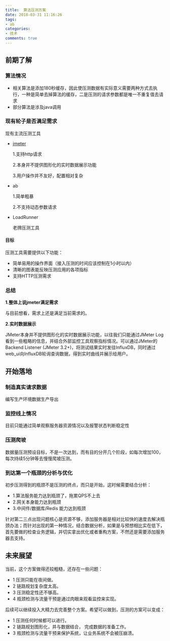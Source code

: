 ```yaml
---
title:  算法压测方案
date: 2018-03-31 11:16:26
tags:
- ab
categories:
- 技术
comments: true
---
```

## 前期了解

### 算法情况

- 相关算法是添加180秒缓存，因此使压测数据有实际意义需要两种方式去执行，一种是简单去掉算法的缓存，二是压测的请求参数都是唯一不重复值去请求
- 部分算法是涉及java调用

### 现有轮子是否满足需求

现有主流压测工具

- [jmeter](http://jmeter.apache.org/download_jmeter.cgi)

  1.支持http请求

  2.本身并不提供图形化的实时数据展示功能

  3.用户操作并不友好，配置相对复杂

- ab

  1.简单粗暴

  2.不支持动态参数请求

- LoadRunner

  老牌压测工具


#### 目标

压测工具需要提供以下功能：

- 简单易用的操作界面（接入压测的时间应该控制在1小时以内）
- 清晰的图表能反映压测应用的各项指标
- 支持HTTP压测需求

### 总结

**1.整体上说jmeter满足需求**

与目前想看，需求上还是满足当前需求的。

**2.实时数据展示**

JMeter本身并不提供图形化的实时数据展示功能，以往我们只能通过JMeter Log看到一些粗略的信息，并结合外部监控工具观察指标情况。可以通过JMeter的Backend Listener (JMeter 3.2+)，将测试结果实时发往InfluxDB，同时通过web_ui向InfluxDB轮询查询数据，得到实时曲线并展示给用户。

## 开始落地

### 制造真实请求数据

编写生产环境数据生产导出

###  监控线上情况

目前只能通过简单观察服务器资源情况以及报警状态判断稳定性

### 压测爬坡

数据量压测预设目标，不是一次达到，而有目的分开几个阶段，如每次增加100，每次持续5分钟等去慢慢爬坡压测。

### 到达第一个瓶颈的分析与优化

初步压测得到的瓶颈不是压测的终点，而只是开始，这时候需要结合分析：

- 1.算法服务能力达到瓶颈了，拖累QPS不上去 
- 2.网关本身能力达到瓶颈
- 3.中间件/数据库/Redis 能力达到瓶颈

针对第二三点出现问题核心是资源不够，添加服务器是相对比较快的速度去解决瓶颈办法；而针对出现的第一种情况，结合数据分析，如果是与预想相比实在低下，首先要做的检查业务逻辑，并切实拿出优化或者重构方案，不然还是需要添加服务器去支持。

## 未来展望

当前，这个方案做得还较粗糙，还存在一些问题：

- 1 压测只能在夜间做。 
- 2 链路规划复杂度太高。 
- 3 压测稳定性还不够高。 
- 4 瓶颈检测与流量干预是通过肉眼来观看监控来实现。

后续可以继续投入大精力去完善整个方案。希望可以做到，压测的方案可以变成： 

- 1 压测任何时候都可以进行。 
- 2 链路规划图形化，并与数据结合， 完成数据的准备工作。 
- 3 瓶颈检测与流量干预来保护系统，让业务系统不会被压崩溃。